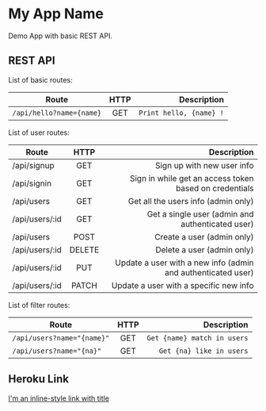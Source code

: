 # My App Name

Demo App with basic REST API.

## REST API

List of basic routes:

| Route        | HTTP           | Description  |
| ------------- |:-------------:| -----:|
| `/api/hello?name={name}`       | GET           | `Print hello, {name} !`  |

List of user routes:

| Route        | HTTP           | Description  |
| ------------- |:-------------:| -----:|
| /api/signup      | GET           | Sign up with new user info  |
| /api/signin      | GET           | Sign in while get an access token based on credentials  |
| /api/users       | GET           | Get all the users info (admin only)  |
| /api/users/:id        | GET           | Get a single user (admin and authenticated user)  |
| /api/users        | POST           | Create a user (admin only) |
| /api/users/:id      | DELETE           | Delete a user (admin only)  |
| /api/users/:id       | PUT           | Update a user with a new info (admin and authenticated user) |
| /api/users/:id      | PATCH           | Update a user with a specific new info |

List of filter routes:

| Route        | HTTP           | Description  |
| ------------- |:-------------:| -----:|
| ``/api/users?name="{name}"``    | GET           | ``Get {name} match in users``  |
| ``/api/users?name="{na}"``     | GET           | ``Get {na} like in users``  |

## Heroku Link

[I'm an inline-style link with title](https://ian-api-auth.herokuapp.com "Ian Heroku API Auth")
